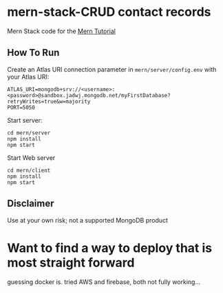 # mern-stack-CRUD contact records
Mern Stack code for the [Mern Tutorial](https://www.mongodb.com/languages/mern-stack-tutorial) 



## How To Run
Create an Atlas URI connection parameter in `mern/server/config.env` with your Atlas URI:
```
ATLAS_URI=mongodb+srv://<username>:<password>@sandbox.jadwj.mongodb.net/myFirstDatabase?retryWrites=true&w=majority
PORT=5050
```

Start server:
```
cd mern/server
npm install
npm start
```

Start Web server
```
cd mern/client
npm install
npm start
```

## Disclaimer

Use at your own risk; not a supported MongoDB product

# Want to find a way to deploy that is most straight forward
guessing docker is.  tried AWS and firebase, both not fully working...
